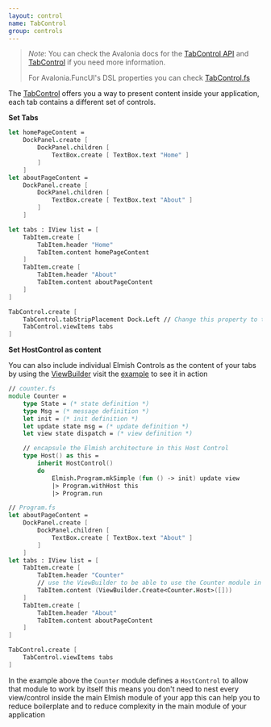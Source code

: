 ```yaml
---
layout: control
name: TabControl
group: controls
---
```

[TabControl API]: http://reference.avaloniaui.net/api/Avalonia.Controls/TabControl/
[TabControl.fs]: https://github.com/AvaloniaCommunity/Avalonia.FuncUI/blob/master/src/Avalonia.FuncUI.DSL/TabControl.fs
[TabControl]: http://avaloniaui.net/docs/controls/tabcontrol
[example]: https://github.com/AvaloniaCommunity/Avalonia.FuncUI/blob/master/src/Avalonia.FuncUI.ControlCatalog/Views/MainView.fs
[ViewBuilder]: https://github.com/AvaloniaCommunity/Avalonia.FuncUI/blob/master/src/Avalonia.FuncUI.ControlCatalog/Views/MainView.fs#L36
[HostControl]: controls/HostControl.html

> *Note*: You can check the Avalonia docs for the [TabControl API] and [TabControl] if you need more information.
>
> For Avalonia.FuncUI's DSL properties you can check [TabControl.fs]

The [TabControl] offers you a way to present content inside your application, each tab contains a different set of controls.



**Set Tabs**
```fsharp
let homePageContent = 
    DockPanel.create [ 
        DockPanel.children [
            TextBox.create [ TextBox.text "Home" ]
        ]
    ]
let aboutPageContent = 
    DockPanel.create [ 
        DockPanel.children [
            TextBox.create [ TextBox.text "About" ]
        ]
    ]

let tabs : IView list = [
    TabItem.create [
        TabItem.header "Home"
        TabItem.content homePageContent
    ]
    TabItem.create [
        TabItem.header "About"
        TabItem.content aboutPageContent
    ]
]

TabControl.create [
    TabControl.tabStripPlacement Dock.Left // Change this property to tell the app where to show the tab bar
    TabControl.viewItems tabs
]
```

**Set HostControl as content**

You can also include individual Elmish Controls as the content of your tabs by using the [ViewBuilder]
visit the [example] to see it in action

```fsharp
// counter.fs
module Counter =
    type State = (* state definition *)
    type Msg = (* message definition *)
    let init = (* init definition *)
    let update state msg = (* update definition *)
    let view state dispatch = (* view definition *)

    // encapsule the Elmish architecture in this Host Control
    type Host() as this =
        inherit HostControl()
        do
            Elmish.Program.mkSimple (fun () -> init) update view
            |> Program.withHost this
            |> Program.run

// Program.fs
let aboutPageContent = 
    DockPanel.create [ 
        DockPanel.children [
            TextBox.create [ TextBox.text "About" ]
        ]
    ]
let tabs : IView list = [
    TabItem.create [
        TabItem.header "Counter"
        // use the ViewBuilder to be able to use the Counter module in a stand alone
        TabItem.content (ViewBuilder.Create<Counter.Host>([]))
    ]
    TabItem.create [
        TabItem.header "About"
        TabItem.content aboutPageContent
    ]
]

TabControl.create [
    TabControl.viewItems tabs
]
```
In the example above the `Counter` module defines a `HostControl` to allow that module to work by itself this means you don't need to nest every view/control inside the main Elmish module of your app this can help you to reduce boilerplate and to reduce complexity in the main module of your application
